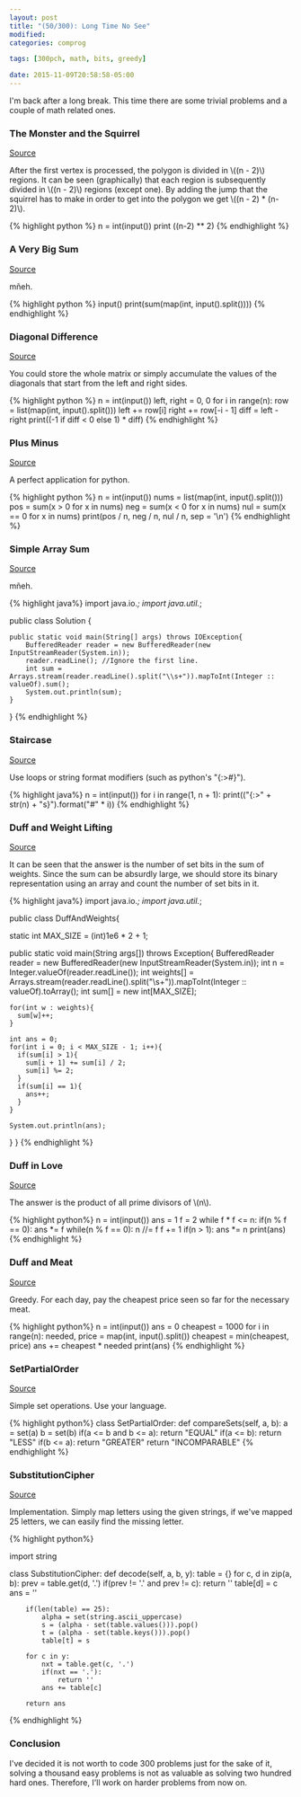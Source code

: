 ```yaml
---
layout: post
title: "(50/300): Long Time No See"
modified:
categories: comprog

tags: [300pch, math, bits, greedy]

date: 2015-11-09T20:58:58-05:00
---
```


I'm back after a long break. This time there are some trivial problems and a couple of math related ones.

### The Monster and the Squirrel
<a href="http://codeforces.com/problemset/problem/592/B" target="\_blank">Source</a>

After the first vertex is processed, the polygon is divided in \\((n - 2)\\) regions. It can be seen (graphically) that each region is subsequently divided in \\((n - 2)\\) regions (except one). By adding the jump that the squirrel has to make in order to get into the polygon we get \\((n - 2) * (n-2)\\).

{% highlight python %}
n = int(input())
print ((n-2) ** 2)
{% endhighlight %}

### A Very Big Sum
<a href="https://www.hackerrank.com/challenges/a-very-big-sum" target="\_blank">Source</a>

mñeh.

{% highlight python %}
input()
print(sum(map(int, input().split())))
{% endhighlight %}

### Diagonal Difference
<a href="https://www.hackerrank.com/challenges/diagonal-difference" target="\_blank">Source</a>

You could store the whole matrix or simply accumulate the values of the diagonals that start from the left and right sides.

{% highlight python %}
n = int(input())
left, right = 0, 0
for i in range(n):
    row = list(map(int, input().split()))
    left += row[i]
    right += row[-i - 1]
diff = left - right
print((-1 if diff < 0 else 1) * diff)
{% endhighlight %}

### Plus Minus
<a href="https://www.hackerrank.com/challenges/plus-minus" target="\_blank">Source</a>

A perfect application for python.

{% highlight python %}
n = int(input())
nums = list(map(int, input().split()))
pos = sum(x > 0  for x in nums)
neg = sum(x < 0  for x in nums)
nul = sum(x == 0 for x in nums)
print(pos / n, neg / n, nul / n, sep = '\n')
{% endhighlight %}

### Simple Array Sum
<a href="https://www.hackerrank.com/challenges/simple-array-sum" target="\_blank">Source</a>

mñeh.

{% highlight java%}
import java.io.*;
import java.util.*;

public class Solution {

    public static void main(String[] args) throws IOException{
        BufferedReader reader = new BufferedReader(new InputStreamReader(System.in));
        reader.readLine(); //Ignore the first line.
        int sum = Arrays.stream(reader.readLine().split("\\s+")).mapToInt(Integer :: valueOf).sum();
        System.out.println(sum);
    }
}
{% endhighlight %}

### Staircase
<a href="https://www.hackerrank.com/challenges/staircase" target="\_blank">Source</a>

Use loops or string format modifiers (such as python's "\{:>#\}").

{% highlight java%}
n = int(input())
for i in range(1, n + 1):
    print(("{:>" + str(n) + "s}").format("#" * i))
{% endhighlight %}

### Duff and Weight Lifting
<a href="http://codeforces.com/problemset/problem/588/C" target="\_blank">Source</a>

It can be seen that the answer is the number of set bits in the sum of weights. Since the sum can be absurdly large,
we should store its binary representation using an array and count the number of set bits in it.  

{% highlight java%}
import java.io.*;
import java.util.*;

public class DuffAndWeights{

  static int MAX_SIZE = (int)1e6 * 2 + 1;

  public static void main(String args[]) throws Exception{
    BufferedReader reader = new BufferedReader(new InputStreamReader(System.in));
    int n = Integer.valueOf(reader.readLine());
    int weights[] = Arrays.stream(reader.readLine().split("\\s+")).mapToInt(Integer :: valueOf).toArray();
    int sum[] = new int[MAX_SIZE];

    for(int w : weights){
      sum[w]++;
    }

    int ans = 0;
    for(int i = 0; i < MAX_SIZE - 1; i++){
      if(sum[i] > 1){
        sum[i + 1] += sum[i] / 2;
        sum[i] %= 2;
      }
      if(sum[i] == 1){
        ans++;
      }
    }

    System.out.println(ans);
  }
}
{% endhighlight %}

### Duff in Love
<a href="http://codeforces.com/problemset/problem/588/B" target="\_blank">Source</a>

The answer is the product of all prime divisors of \\(n\\).

{% highlight python%}
n = int(input())
ans = 1
f = 2
while f * f <= n:
    if(n % f == 0):
        ans *= f
        while(n % f == 0):
            n //= f
    f += 1
if(n > 1):
    ans *= n
print(ans)
{% endhighlight %}

### Duff and Meat
<a href="http://codeforces.com/problemset/problem/588/A" target="\_blank">Source</a>

Greedy. For each day, pay the cheapest price seen so far for the necessary meat.

{% highlight python%}
n = int(input())
ans = 0
cheapest = 1000
for i in range(n):
    needed, price = map(int, input().split())
    cheapest = min(cheapest, price)
    ans += cheapest * needed
print(ans)
{% endhighlight %}

### SetPartialOrder
<a href="https://community.topcoder.com/stat?c=problem_statement&pm=14075" target="\_blank">Source</a>

Simple set operations. Use your language.

{% highlight python%}
class SetPartialOrder:
    def compareSets(self, a, b):
        a = set(a)
        b = set(b)
        if(a <= b and b <= a):
            return "EQUAL"
        if(a <= b):
            return "LESS"
        if(b <= a):
            return "GREATER"
        return "INCOMPARABLE"
{% endhighlight %}

### SubstitutionCipher
<a href="https://community.topcoder.com/stat?c=problem_statement&pm=14074&rd=16552" target="\_blank">Source</a>

Implementation. Simply map letters using the given strings, if we've mapped 25 letters, we can easily find the missing letter.

{% highlight python%}

import string

class SubstitutionCipher:
    def decode(self, a, b, y):
        table = {}
        for c, d in zip(a, b):
            prev = table.get(d, '.')
            if(prev != '.' and prev != c):
                return ''
            table[d] = c
        ans = ''

        if(len(table) == 25):
            alpha = set(string.ascii_uppercase)
            s = (alpha - set(table.values())).pop()
            t = (alpha - set(table.keys())).pop()
            table[t] = s

        for c in y:
            nxt = table.get(c, '.')
            if(nxt == '.'):
                return ''
            ans += table[c]

        return ans

{% endhighlight %}
### Conclusion

I've decided it is not worth to code 300 problems just for the sake of it, solving a thousand easy problems is not as valuable as solving two hundred hard ones. Therefore, I'll work on harder problems from now on.
